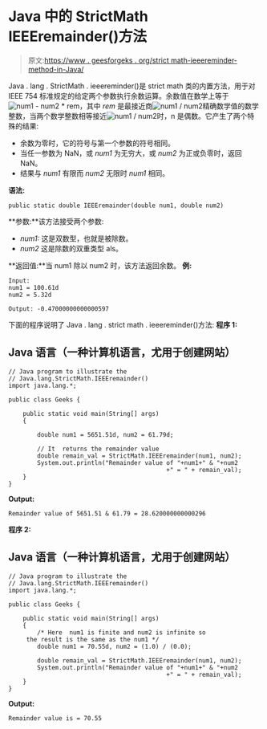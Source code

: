 # Java 中的 StrictMath IEEEremainder()方法

> 原文:[https://www . geesforgeks . org/strict math-ieeereminder-method-in-Java/](https://www.geeksforgeeks.org/strictmath-ieeeremainder-method-in-java/)

Java . lang . StrictMath . ieeereminder()是 strict math 类的内置方法，用于对 IEEE 754 标准规定的给定两个参数执行余数运算。余数值在数学上等于![num1 - num2 * rem  ](img/d6614773717cf454ce7c5100308b9257.png "Rendered by QuickLaTeX.com")，其中 *rem* 是最接近商![num1 / num2  ](img/ce786e73ae129176e23c4d6aca7eff1f.png "Rendered by QuickLaTeX.com")精确数学值的数学整数，当两个数学整数相等接近![num1 / num2  ](img/ce786e73ae129176e23c4d6aca7eff1f.png "Rendered by QuickLaTeX.com")时，n 是偶数。它产生了两个特殊的结果:

*   余数为零时，它的符号与第一个参数的符号相同。
*   当任一参数为 NaN，或 *num1* 为无穷大，或 *num2* 为正或负零时，返回 NaN。
*   结果与 *num1* 有限而 *num2* 无限时 *num1* 相同。

**语法:**

```
public static double IEEEremainder(double num1, double num2)
```

**参数:**该方法接受两个参数:

*   *num1:* 这是双数型，也就是被除数。
*   *num2* 这是除数的双重类型 als。

**返回值:**当 num1 除以 num2 时，该方法返回余数。
**例:**

```
Input: 
num1 = 100.61d
num2 = 5.32d

Output: -0.47000000000000597
```

下面的程序说明了 Java . lang . strict math . ieeereminder()方法:
**程序 1:**

## Java 语言（一种计算机语言，尤用于创建网站）

```
// Java program to illustrate the
// Java.lang.StrictMath.IEEEremainder()
import java.lang.*;

public class Geeks {

    public static void main(String[] args)
    {

        double num1 = 5651.51d, num2 = 61.79d;

        // It  returns the remainder value
        double remain_val = StrictMath.IEEEremainder(num1, num2);
        System.out.println("Remainder value of "+num1+" & "+num2
                                            +" = " + remain_val);
    }
}
```

**Output:** 

```
Remainder value of 5651.51 & 61.79 = 28.620000000000296
```

**程序 2:**

## Java 语言（一种计算机语言，尤用于创建网站）

```
// Java program to illustrate the
// Java.lang.StrictMath.IEEEremainder()
import java.lang.*;

public class Geeks {

    public static void main(String[] args)
    {
        /* Here  num1 is finite and num2 is infinite so
     the result is the same as the num1 */
        double num1 = 70.55d, num2 = (1.0) / (0.0);

        double remain_val = StrictMath.IEEEremainder(num1, num2);
        System.out.println("Remainder value of "+num1+" & "+num2
                                            +" = " + remain_val);
    }
}
```

**Output:** 

```
Remainder value is = 70.55
```